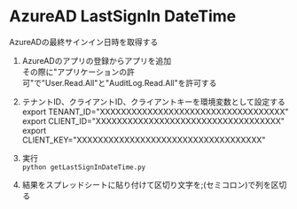 # AzureAD LastSignIn DateTime
AzureADの最終サインイン日時を取得する

1. AzureADのアプリの登録からアプリを追加  
その際に"アプリケーションの許可"で"User.Read.All"と"AuditLog.Read.All"を許可する

2. テナントID、クライアントID、クライアントキーを環境変数として設定する
export TENANT_ID="XXXXXXXXXXXXXXXXXXXXXXXXXXXXXXXXXXX"  
export CLIENT_ID="XXXXXXXXXXXXXXXXXXXXXXXXXXXXXXXXXXX"  
export CLIENT_KEY="XXXXXXXXXXXXXXXXXXXXXXXXXXXXXXXXXXX"  

3. 実行  
`python getLastSignInDateTime.py`  
    
4. 結果をスプレッドシートに貼り付けて区切り文字を;(セミコロン)で列を区切る
